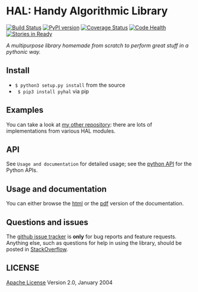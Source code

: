# HAL: Handy Algorithmic Library
[![Build Status](https://travis-ci.org/sirfoga/hal.svg?branch=master)](https://travis-ci.org/sirfoga/hal) [![PyPI version](https://badge.fury.io/py/pyhal.svg)](https://badge.fury.io/py/pyhal) [![Coverage Status](https://coveralls.io/repos/github/sirfoga/hal/badge.svg?branch=master)](https://coveralls.io/github/sirfoga/hal?branch=master) [![Code Health](https://landscape.io/github/sirfoga/hal/master/landscape.svg?style=flat)](https://landscape.io/github/sirfoga/hal/master) [![Stories in Ready](https://badge.waffle.io/sirfoga/hal.svg?label=ready&title=Ready)](http://waffle.io/sirfoga/hal)

*A multipurpose library homemade from scratch to perform great stuff in a pythonic way.*


## Install
* ``` $ python3 setup.py install ``` from the source
* ``` $ pip3 install pyhal``` via pip


## Examples
You can take a look at [my other repository](https://github.com/sirfoga/pymisc): there are lots of implementations from various HAL modules.


## API
See ```Usage and documentation``` for detailed usage; see the [python API](https://github.com/sirfoga/pyhal) for the Python APIs.


## Usage and documentation
You can either browse the [html](docs/html/index.html) or the [pdf](docs/pdf/api.pdf) version of the documentation.


## Questions and issues
The [github issue tracker](https://github.com/sirfoga/hal/issues) is **only** for bug reports and feature requests. Anything else, such as questions for help in using the library, should be posted in [StackOverflow](http://stackoverflow.com/questions/tagged/hal).


## LICENSE
[Apache License](http://www.apache.org/licenses/LICENSE-2.0) Version 2.0, January 2004


